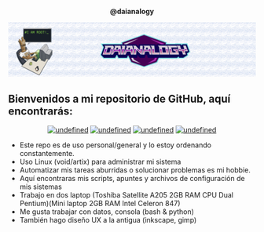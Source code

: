 
<p align="center">
<b>
 @daianalogy 
</b>
</p>
<p align="center">
<img src="img-src/banner0.png">
</p>

<h2>Bienvenidos a mi repositorio de GitHub, aquí encontrarás:</h2>


<p align="center">
 <a href="https://github.com/daianalogy/daianalogy.github.io#notebooks" target="_blank"><img alt="undefined" src="https://img.shields.io/badge/notes-skyblue?style=for-the-badge"></a>
  <a href="https://github.com/daianalogy/daianalogy.github.io##scripts" target="_blank"><img alt="undefined" src="https://img.shields.io/badge/scripts-lightgreen?style=for-the-badge"></a>
  <a href="https://github.com/daianalogy/daianalogy.github.io#tools" target="_blank"><img alt="undefined" src="https://img.shields.io/badge/tools-pink?style=for-the-badge"></a>
 <a href="https://github.com/daianalogy/daianalogy.github.io#.NETCore" target="_blank"><img alt="undefined" src="https://img.shields.io/badge/guides-orange?style=for-the-badge"></a>
</p>


- Este repo es de uso personal/general y lo estoy ordenando constantemente.
- Uso Linux (void/artix) para administrar mi sistema  
- Automatizar mis tareas aburridas o solucionar problemas es mi hobbie.
- Aquí encontraras mis scripts, apuntes y archivos de configuración de mis sistemas
- Trabajo en dos laptop (Toshiba Satellite A205 2GB RAM CPU Dual Pentium)(Mini laptop 2GB RAM Intel Celeron 847) 
- Me gusta trabajar con datos, consola (bash & python)
- También hago diseño UX a la antigua (inkscape, gimp)
